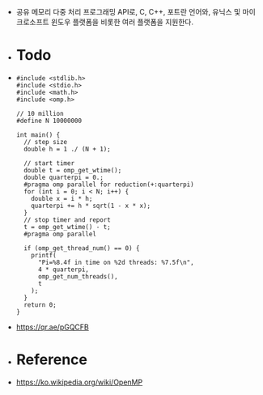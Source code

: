 - 공유 메모리 다중 처리 프로그래밍 API로, C, C++, 포트란 언어와, 유닉스 및 마이크로소프트 윈도우 플랫폼을 비롯한 여러 플랫폼을 지원한다.
- # Todo
- ```
  #include <stdlib.h>
  #include <stdio.h>
  #include <math.h>
  #include <omp.h>
  
  // 10 million
  #define N 10000000
  
  int main() {
    // step size
    double h = 1 ./ (N + 1);
  
    // start timer
    double t = omp_get_wtime();
    double quarterpi = 0.;
    #pragma omp parallel for reduction(+:quarterpi)
    for (int i = 0; i < N; i++) {
      double x = i * h;
      quarterpi += h * sqrt(1 - x * x);
    }
    // stop timer and report
    t = omp_get_wtime() - t;
    #pragma omp parallel
  
    if (omp_get_thread_num() == 0) {
      printf(
        "Pi=%8.4f in time on %2d threads: %7.5f\n", 
        4 * quarterpi,
        omp_get_num_threads(),
        t
      );
    }
    return 0;
  }
  
  ```
- https://qr.ae/pGQCFB
- # Reference
- https://ko.wikipedia.org/wiki/OpenMP